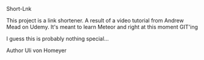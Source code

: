 Short-Lnk

This project is a link shortener. A result of a video tutorial from Andrew Mead on Udemy. It's meant to learn Meteor and right at this moment GIT'ing

I guess this is probably nothing special...

Author
Uli von Homeyer
